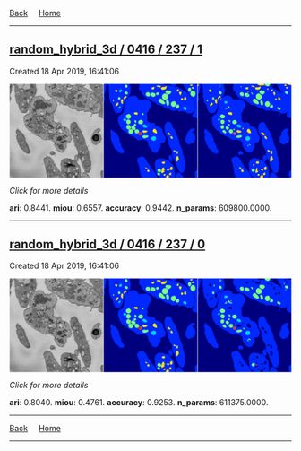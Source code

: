 
[Back](..)&nbsp;&nbsp;&nbsp;&nbsp;&nbsp;[Home](https://leapmanlab.github.io/snapshots)

---

<div class="summary"><a href="1"><h2>random_hybrid_3d / 0416 / 237 / 1</h2></a><p>Created 18 Apr 2019, 16:41:06
</p><a href="1"><img src="1/media/summary.png" align="center"></a><p>
<i>Click for more details</i>
</p></div>

**ari**: 0.8441. **miou**: 0.6557. **accuracy**: 0.9442. **n_params**: 609800.0000. 

---

<div class="summary"><a href="0"><h2>random_hybrid_3d / 0416 / 237 / 0</h2></a><p>Created 18 Apr 2019, 16:41:06
</p><a href="0"><img src="0/media/summary.png" align="center"></a><p>
<i>Click for more details</i>
</p></div>

**ari**: 0.8040. **miou**: 0.4761. **accuracy**: 0.9253. **n_params**: 611375.0000. 

---

[Back](..)&nbsp;&nbsp;&nbsp;&nbsp;&nbsp;[Home](https://leapmanlab.github.io/snapshots)

---